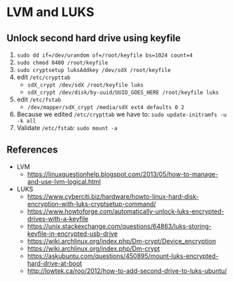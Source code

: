 LVM and LUKS
============

Unlock second hard drive using keyfile
----------

1. `sudo dd if=/dev/urandom of=/root/keyfile bs=1024 count=4`
2. `sudo chmod 0400 /root/keyfile`
3. `sudo cryptsetup luksAddkey /dev/sdX /root/keyfile`
4. edit `/etc/crypttab`
    * `sdX_crypt /dev/sdX /root/keyfile luks`
    * `sdX_crypt /dev/disk/by-uuid/UUID_GOES_HERE /root/keyfile luks`
5. edit `/etc/fstab`
    * `/dev/mapper/sdX_crypt /media/sdX ext4 defaults 0 2`
6. Because we edited `/etc/crypttab` we have to: `sudo update-initramfs -u -k all`
7. Validate `/etc/fstab`: `sudo mount -a`


References
----------

* LVM
  * https://linuxquestionhelp.blogspot.com/2013/05/how-to-manage-and-use-lvm-logical.html
* LUKS
  * https://www.cyberciti.biz/hardware/howto-linux-hard-disk-encryption-with-luks-cryptsetup-command/
  * https://www.howtoforge.com/automatically-unlock-luks-encrypted-drives-with-a-keyfile
  * https://unix.stackexchange.com/questions/64863/luks-storing-keyfile-in-encrypted-usb-drive
  * https://wiki.archlinux.org/index.php/Dm-crypt/Device_encryption
  * https://wiki.archlinux.org/index.php/Dm-crypt
  * https://askubuntu.com/questions/450895/mount-luks-encrypted-hard-drive-at-boot
  * http://lowtek.ca/roo/2012/how-to-add-second-drive-to-luks-ubuntu/
